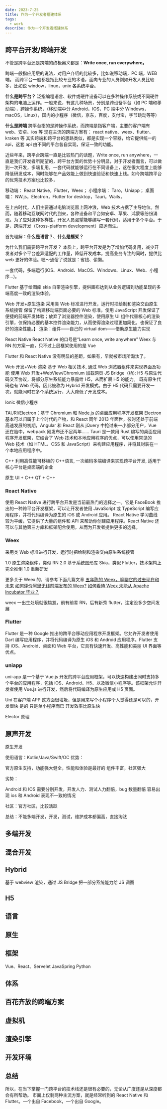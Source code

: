 ```yaml
---
date: 2023-7-25
title: 作为一个开发者搭建体系
tags:
  - work
describe: 作为一个开发者搭建体系
---
```


## 跨平台开发/跨端开发

不管是跨平台还是跨端的终极奥义都是：**Write once, run everywhere。**

跨端一般指应用层的说法，对用户介绍的比较多，比如说移动端，PC 端，WEB 端。
而跨平台一般都是指比较专业的术语，面向专业的人员例如开发人员比较多，比如说 window，linux，unix 各系统平台。

**什么是跨平台？**
泛指编程语言、软件或硬件设备可以在多种操作系统或不同硬件架构的电脑上运作。一般来说，有这几种场景，分别是跨设备平台（如 PC 端和移动端），跨操作系统，（移动端中分 Android，IOS，PC 端中分 Windows，macOS，Linux），国内的小程序（微信，京东，百度，支付宝，字节跳动等等）

**什么是跨端**
跨平台指的是跨操作系统，而跨端是指客户端，主要的客户端有 web、安卓、ios 等
现在主流的跨端方案有： react native、weex、flutter、kraken 等
其实跨端和跨平台的思路类似，都是实现一个容器，给它提供统一的 api，这套 api 由不同的平台各自实现，保证一致的功能。

近些年来，跨平台跨端一直是比较热门的话题，Write once, run anywhere，一直是我们开发者所期望的，跨平台方案的优势十分明显，对于开发者而言，可以做到一次开发，多端复用，一套代码就能够运行在不同设备上，这在很大程度上能够降低研发成本，同时能够在产品效能上做到快速验证和快速上线。如今跨端跨平台的优秀技术方案也比较多，

移动端： React Native，Flutter，Weex；
小程序端： Taro，Uniapp；
桌面端： NW.js，Electron，Flutter for desktop，Tauri，Wails，

在上古时代，人们主要通过电脑浏览器上网冲浪，Web 技术占据了主导地位。然而，随着移动互联网时代的到来，各种设备和平台如安卓、苹果、鸿蒙等纷纷涌现。为了应对这种多样性，开发人员渴望能够编写一套代码，适用于多个平台。于是，跨端开发（Cross-platform development）应运而生。

首先理解：**什么是语言？**、**什么是框架？**

为什么我们需要跨平台开发？ 本质上，跨平台开发是为了增加代码复用，减少开发者对多个平台差异适配的工作量，降低开发成本，提高业务专注的同时，提供比 web 更好的体验。嗯～通俗了说就是：省钱、偷懒。

一套代码，多端运行(iOS、Android、MacOS、Windows、Linux、Web、小程序...)。

Flutter
基于绘图库 skia
自带渲染引擎，提供画布达到从业务逻辑到功能呈现的多端高度一致的渲染体验。

Web 开发+原生渲染
采用类 Web 标准进行开发，运行时把绘制和渲染交由原生系统接管
保留了构建移动端页面必要的 Web 标准，使用 JavaScript 开发保证了便捷的前端开发体验；放弃了浏览器控件渲染，使用原生 UI 组件代替核心的渲染引擎，仅保持必要的基本控件渲染能力，从而使得渲染过程更加简化，也保证了良好的渲染性能。】
渲染：组件——自己的 virtual dom——借助原生能力实现

React Native
React Native 的口号是“Learn once, write anywhere”
Weex 与 RN 的方案一直，只不过上层框架使用的是 Vue

Flutter 和 React Native 没有明显的差距，如果有，早就被市场所淘汰了。

Web 开发+Web 渲染
基于 Web 相关技术, 通过 Web 浏览器组件来实现界面及功能
使用 Web 开发+WebView/Chromium 加载网页
JS Bridge（桥): H5 与原生代码交互协议，将部分原生系统能力暴露给 H5，从而扩展 H5 的能力。
既有原生代码也有 Web 代码，因此被称为 Hybrid 开发模式。由于 H5 代码只需要开发一次，就能同时在多个系统运行，大大降低了开发成本。

Ionic
微信小程序

TAURI/Electron：基于 Chromium 和 Node.js 的桌面应用程序开发框架
Electron 基本可以归属于上个时代的产物，和 React 同年 2013 年面世，彼时还处于前端高速发展的初期，Angular 和 React 刚从 jQuery 中抢过来一小部分用户，Vue 还在胎中，webpack 刚发布还不足两年……
Tauri 是一款用 Rust 编写的桌面应用程序开发框架，它结合了 Web 技术和本地应用程序的优点，可以使用常见的 Web 技术（如 HTML、CSS 和 JavaScript）来构建应用程序，并将其封装在一个本地应用程序中。

C++
利用高性能可移植的 C++语言, 一次编码多端编译来实现跨平台开发, 适用于核心平台是桌面端的企业

原生 UI + C++
QT + C++

### React Native

使用 React Native 进行跨平台开发是当前最热门的选择之一。它是 FaceBook 推出的一种跨平台开发框架，可以让开发者使用 JavaScript 或 TypeScript 编写应用程序，并将代码编译为原生的 iOS 或 Android 应用。
React Native 学习曲线较为平缓，它提供了大量的组件和 API 来帮助你创建应用程序。React Native 还可以与其他第三方库和框架配合使用，从而为开发者提供更多的选择。

### Weex

采用类 Web 标准进行开发，运行时把绘制和渲染交由原生系统接管

1.0 原生渲染组件，类似 RN
2.0 基于系统图形库 Skia，类似 Flutter，技术架构上完全推倒 1.0 重新研发

更多关于 Weex 的，请参考下面几篇文章
[五年陈的 Weex，聊聊它的过去现在和未来](https://zhuanlan.zhihu.com/p/373582962)
[如何评价阿里无线前端发布的 Weex?](https://www.zhihu.com/question/37636296)
[如何看待 Weex 未能从 Apache Incubator 毕业？](https://www.zhihu.com/question/459369570)

weex 一出生处境就很尴尬，前有前辈 RN，后有新秀 flutter，注定没多少空间发展

### Flutter

Flutter 是一种 Google 推出的跨平台移动应用程序开发框架。它允许开发者使用 Dart 编写应用程序，并将代码编译为原生 iOS 和 Android 应用程序。Flutter 支持 iOS、Android、桌面和 Web 平台，它具有快速开发、高性能和美丽 UI 界面等优点。

### uniapp

uni-app 是一个基于 Vue.js 开发的跨平台应用框架，可以快速构建出同时支持多个平台的应用程序，包括 iOS、Android、H5、以及微信小程序等。该框架允许开发者使用 Vue.js 进行开发，然后将代码编译为原生应用或 H5 页面。

Uni 在客户端 APP 这方面很垃圾，但是用来写个小程序个人觉得还是可以的，开发很快
是的 只是单小程序而已 开发效率比原生快

Elector 原理

## 原声开发

原生开发

使用语言：Kotlin/Java/Swift/OC
优势：

官方原生支持，功能强大健全，性能和体验是最好的
组件丰富，社区强大

劣势：

Android 和 IOS 需要分别开发，开发人力、测试人力翻倍，bug 数量翻倍
容易出现 ios 和 Android 表现不一致的情况

社区：官方社区，比较活跃

总结：不能多端开发，开发，测试，维护成本都偏高，直接淘汰

## 多端开发

## 混合开发

## Hybrid

基于 webview 渲染，通过 JS Bridge 把一部分系统能力给 JS 调图

## H5

## 语言

## 原生

## 框架

Vue、React、Servelet
JavaSpring
Python

## 体系

## 百花齐放的跨端方案

## 虚拟机

## 渲染引擎

## 开发环境

## 总结

所以，在当下掌握一门跨平台的技术栈还是很有必要的，无论从广度还是从深度都会有所帮助。
市面上仅剩两种主流方案，就是经常听到的 React Native 和 Flutter。一个出自 Facebook，一个出自 Google。
